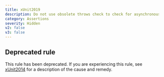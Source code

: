 ```yaml
---
title: xUnit2019
description: Do not use obsolete throws check to check for asynchronously thrown exception
category: Assertions
severity: Hidden
v2: false
v3: false
---
```


## Deprecated rule

This rule has been deprecated. If you are experiencing this rule, see [xUnit2014](xUnit2014) for a description of the cause and remedy.
